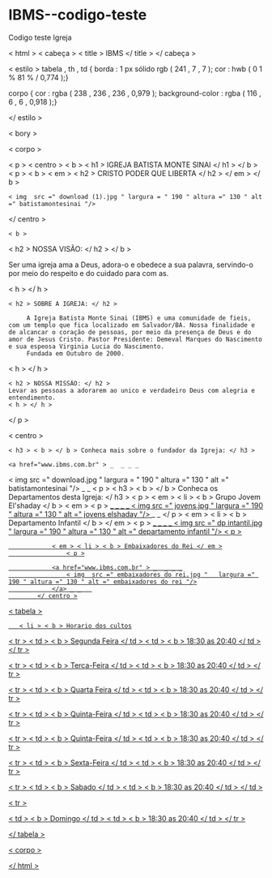 # IBMS--codigo-teste
Codigo teste Igreja





< html >
    < cabeça > 
< title > IBMS </ title >
    </ cabeça >
   

    
< estilo >
    tabela ,  th ,  td { borda :  1 px sólido rgb ( 241 ,  7 ,  7 );
                   cor : hwb ( 0  1 %  81 %  /  0,774 );}
  
  corpo { cor : rgba ( 238 ,  236 ,  236 ,  0,979 );
        background-color :  rgba ( 116 ,  6 ,  6 ,  0,918 );}
  
  </ estilo >
  
  < bory >
  

< corpo >

< p >
    < centro >
    < b >
 < h1 > IGREJA BATISTA MONTE SINAI
</ h1 >
</ b >
< p >
    < b >
    < em > < h2 > CRISTO PODER QUE LIBERTA </ h2 > </ em >
    </ b >
    
    < img  src =" download (1).jpg " largura = " 190 " altura =" 130 " alt =" batistamontesinai "/>


</ centro >

    < b >
   < h2 > NOSSA VISÃO: </ h2 > </ b >
    
    
Ser uma igreja ama a Deus, adora-o e obedece a sua palavra, servindo-o por meio do respeito e do cuidado para com as.


< h >
</ h >

    < h2 > SOBRE A IGREJA: </ h2 >

         A Igreja Batista Monte Sinai (IBMS) e uma comunidade de fieis, com um templo que fica localizado em Salvador/BA. Nossa finalidade e de alcancar o coração de pessoas, por meio da presença de Deus e do amor de Jesus Cristo. Pastor Presidente: Demeval Marques do Nascimento e sua espeosa Virginia Lucia do Nascimento.
         Fundada em Outubro de 2000.

< h > </ h >


    < h2 > NOSSA MISSÃO: </ h2 >
    Levar as pessoas a adorarem ao unico e verdadeiro Deus com alegria e entendimento.
    < h > </ h >
</ p >

< centro >

    < h3 > < b > </ b > Conheca mais sobre o fundador da Igreja: </ h3 >

    <a href="www.ibms.com.br" > _  _ _ _
< img  src =" download.jpg " largura = " 190 " altura =" 130 " alt =" batistamontesinai "/>
</a> _ _
< p >
< h3 > < b > </ b > Conheca os Departamentos desta Igreja: </ h3 >
< p > 
< em > < li > < b > Grupo Jovem El'shaday </ b > < em >
< p >
    <a href="www.ibms.com.br" > _   _ _ _
        < img  src =" jovens.jpg " largura =" 190 " altura =" 130 " alt =" jovens elshaday "/>
            </a> _ _
    </ p >
    < em > < li > < b > Departamento Infantil </ b > </ em >
        < p >
            <a href="www.ibms.com.br" > _  _ _ _
                < img  src =" dp intantil.jpg " largura =" 190 " altura =" 130 " alt =" departamento infantil "/>
               < p >
  
                < em > < li > < b > Embaixadores do Rei </ em >
                    < p >

                <a href="www.ibms.com.br" > _  _ _ _
                    < img  src =" embaixadores do rei.jpg "   largura =" 190 " altura =" 130 " alt =" embaixadores do rei "/>
                </a> _ _   
            </ centro >
< tabela >

       < li > < b > Horario dos cultos

< tr >
    < td > < b > Segunda Feira </ td >
< td > < b > 18:30 as 20:40 </ td >
</ tr >

< tr >
< td > < b > Terca-Feira </ td >
< td > < b > 18:30 as 20:40 </ td >
</ tr >

< tr >
< td > < b > Quarta Feira </ td >
< td > < b > 18:30 as 20:40 </ td >
</ tr >

< tr >
< td > < b > Quinta-Feira </ td >
< td > < b > 18:30 as 20:40 </ td >
</ tr >

< tr >
< td > < b > Quinta-Feira </ td >
< td > < b > 18:30 as 20:40 </ td >
</ tr >

< tr >
< td > < b > Sexta-Feira </ td >
< td > < b > 18:30 as 20:40 </ td >
</ tr >

< tr >
< td > < b > Sabado </ td >
< td > < b > 18:30 as 20:40 </ td >
</ td >

< tr >
    
< td > < b > Domingo </ td >
< td > < b > 18:30 as 20:40 </ td >
</ tr >

</ tabela >

< corpo >

</ html >
